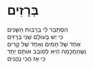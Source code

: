 # בְּרָזִים

הִסְתַּבֵּר לִי בְּרַבּוֹת הַשָּׁנִים\
כִּי יֵשׁ בָּעוֹלָם שְׁנֵי בְּרָזִים\
אַחֵד שֶׁל חָמִים וְאַחֵד שֶׁל קָרִים\
וְשֶׁהַחֲכָמָה הִיא לְסוֹבֵב אוֹתָם יַחַד\
כִּי אָז הֲכִי נֶהֱנִים